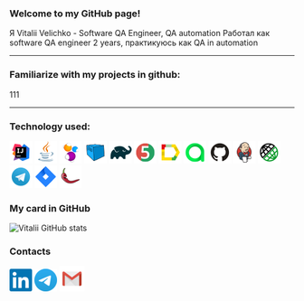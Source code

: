 ### Welcome to my GitHub page!

Я Vitalii Velichko - Software QA Engineer, QA automation
Работал как software QA engineer 2 years, практикуюсь как QA in automation

---

### Familiarize with my projects in github:

111

---

### Technology used:
![Intelij_IDEA](images/icons/Intelij_IDEA.png)
![Java](images/icons/Java.png)
![Selenide](images/icons/Selenide.png)
![Selenoid](images/icons/Selenoid.png)
![Gradle](images/icons/Gradle.png)
![JUnit5](images/icons/JUnit5.png)
![Allure Report](images/icons/Allure_Report.png)
![AllureTestOps](images/icons/AllureTestOps.png)
![Github](images/icons/Github.png)
![Jenkins](images/icons/Jenkins.png)
![Rest-Assured](images/icons/Rest-Assured.png)
![Telegram](images/icons/Telegram.png)
![Jira](images/icons/Jira.png)
![Lombok](images/icons/Lombok.png)

### My card in GitHub  
![Vitalii GitHub stats](https://github-readme-stats.vercel.app/api?username=silens088&show_icons=true&theme=radical)

### Contacts
[![Linkedin](images/LinkedIn_logo.png)](https://linkedin.com/in/vvvelichko) [![Telegram](images/Telegram1.png)](https://t.me/Vitalii088) [![Email](images/Gmail_Icon.png)](mailto:silens088@gmail.com) 

<!--
**silens088/silens088** is a ✨ _special_ ✨ repository because its `README.md` (this file) appears on your GitHub profile.

Here are some ideas to get you started:

- 🔭 I’m currently working on ...
- 🌱 I’m currently learning ...
- 👯 I’m looking to collaborate on ...
- 🤔 I’m looking for help with ...
- 💬 Ask me about ...
- 📫 How to reach me: ...
- 😄 Pronouns: ...
- ⚡ Fun fact: ...
-->
